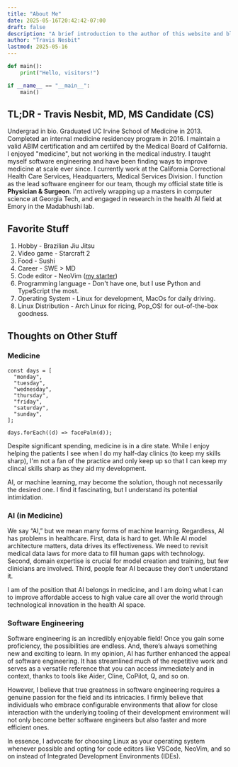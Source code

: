 ```yaml
---
title: "About Me"
date: 2025-05-16T20:42:42-07:00
draft: false
description: "A brief introduction to the author of this website and blog, Travis Nesbit."
author: "Travis Nesbit"
lastmod: 2025-05-16
---
```


<!-- --- -->
<!-- date: "2025-05-16T20:42:42-07:00" -->
<!-- draft: true -->
<!-- title: "Introduction" -->
<!-- tags: -->
<!--   - introduction -->
<!-- categories: -->
<!--   - introduction -->
<!-- --- -->

```python
def main():
    print("Hello, visitors!")

if __name__ == "__main__":
    main()
```

## TL;DR - Travis Nesbit, MD, MS Candidate (CS)

Undergrad in bio. Graduated UC Irvine School of Medicine in 2013. Completed an internal medicine residencey program in 2016. I maintain a valid ABIM certification and am certiifed by the Medical Board of California. I enjoyed "medicine", but not working in the medical industry. I taught myself software engineering and have been finding ways to improve medicine at scale ever since. I currently work at the California Correctional Health Care Services, Headquarters, Medical Services Division. I function as the lead software engineer for our team, though my official state title is **Physician & Surgeon**. I'm actively wrapping up a masters in computer science at Georgia Tech, and engaged in research in the health AI field at Emory in the Madabhushi lab.

## Favorite Stuff

1. Hobby - Brazilian Jiu Jitsu
2. Video game - Starcraft 2
3. Food - Sushi
4. Career - SWE > MD
5. Code editor - NeoVim ([my starter](https://github.com/geekmdtravis/nvchad-starter-personalized))
6. Programming language - Don't have one, but I use Python and TypeScript the most.
7. Operating System - Linux for development, MacOs for daily driving.
8. Linux Distribution - Arch Linux for ricing, Pop_OS! for out-of-the-box goodness.

## Thoughts on Other Stuff

### Medicine

```tsx
const days = [
  "monday",
  "tuesday",
  "wednesday",
  "thursday",
  "friday",
  "saturday",
  "sunday",
];

days.forEach((d) => facePalm(d));
```

Despite significant spending, medicine is in a dire state. While I enjoy helping the patients I see when I do my half-day clinics (to keep my skills sharp), I'm not a fan of the practice and only keep up so that I can keep my clincal skills sharp as they aid my development.

AI, or machine learning, may become the solution, though not necessarily the desired one. I find it fascinating, but I understand its potential intimidation.

### AI (in Medicine)

We say “AI,” but we mean many forms of machine learning. Regardless, AI has problems in healthcare. First, data is hard to get. While AI model architecture matters, data drives its effectiveness. We need to revisit medical data laws for more data to fill human gaps with technology. Second, domain expertise is crucial for model creation and training, but few clinicians are involved. Third, people fear AI because they don’t understand it.

I am of the position that AI belongs in medicine, and I am doing what I can to improve affordable access to high value care all over the world through technological innovation in the health AI space.

### Software Engineering

Software engineering is an incredibly enjoyable field! Once you gain some proficiency, the possibilities are endless. And, there’s always something new and exciting to learn. In my opinion, AI has further enhanced the appeal of software engineering. It has streamlined much of the repetitive work and serves as a versatile reference that you can access immediately and in context, thanks to tools like Aider, Cline, CoPilot, Q, and so on.

However, I believe that true greatness in software engineering requires a genuine passion for the field and its intricacies. I firmly believe that individuals who embrace configurable environments that allow for close interaction with the underlying tooling of their development environment will not only become better software engineers but also faster and more efficient ones.

In essence, I advocate for choosing Linux as your operating system whenever possible and opting for code editors like VSCode, NeoVim, and so on instead of Integrated Development Environments (IDEs).
